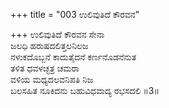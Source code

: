 +++
title = "003 ಉಲಿವುತಿದೆ ಕೌರವನ"

+++
ಉಲಿವುತಿದೆ ಕೌರವನ ಸೇನಾ  
ಜಲಧಿ ಹರುಷದಲಿತ್ತಲನಿಲಜ  
ನಳುಕದೊಬ್ಬನೆ ಕಾದುತೈದನೆ ಕರ್ಣನೊಡನೆನುತ  
ತಳಿತ ಧವಳಚ್ಛತ್ರ ಚಮರಾ  
ವಳಿಯ ಮಧ್ಯದಲವನಿಪತಿ ನಿಜ  
ಬಲಸಹಿತ ನೂಕಿದನು ಬಹುವಿಧವಾದ್ಯ ರಭಸದಲಿ     ॥3॥